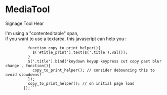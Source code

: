 MediaTool
=========

Signage Tool Hear


I'm using a "contenteditable" span,  
if you want to use a textarea, this javascript can help you :

```		jQuery(function($){
		  function copy_to_print_helper(){
		    $('#title_print').text($('.title').val());
		  }
		  $('.title').bind('keydown keyup keypress cut copy past blur change', function(){
		    copy_to_print_helper(); // consider debouncing this to avoid slowdowns!
		  });
		  copy_to_print_helper(); // on initial page load
		});```
